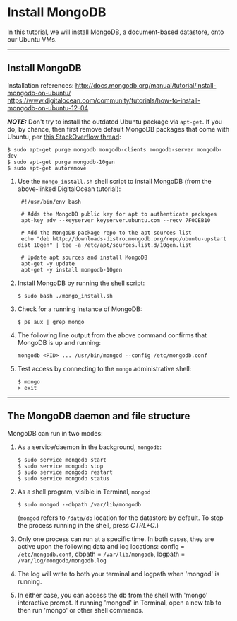 # Install MongoDB
In this tutorial, we will install MongoDB, a document-based datastore, onto our Ubuntu VMs.

---

## Install MongoDB

Installation references:
  http://docs.mongodb.org/manual/tutorial/install-mongodb-on-ubuntu/
  https://www.digitalocean.com/community/tutorials/how-to-install-mongodb-on-ubuntu-12-04

***NOTE:*** Don't try to install the outdated Ubuntu package via ```apt-get```. If you do, by chance, then first remove default MongoDB packages that come with Ubuntu, per [this StackOverflow thread](http://askubuntu.com/questions/147135/how-can-i-uninstall-mongodb-and-reinstall-the-latest-version):
```
$ sudo apt-get purge mongodb mongodb-clients mongodb-server mongodb-dev
$ sudo apt-get purge mongodb-10gen
$ sudo apt-get autoremove
```

1. Use the ```mongo_install.sh``` shell script to install MongoDB (from the above-linked DigitalOcean tutorial):
   ```
	#!/usr/bin/env bash

	# Adds the MongoDB public key for apt to authenticate packages
	apt-key adv --keyserver keyserver.ubuntu.com --recv 7F0CEB10

	# Add the MongoDB package repo to the apt sources list
	echo "deb http://downloads-distro.mongodb.org/repo/ubuntu-upstart dist 10gen" | tee -a /etc/apt/sources.list.d/10gen.list

	# Update apt sources and install MongoDB
	apt-get -y update
	apt-get -y install mongodb-10gen
   ```

2. Install MongoDB by running the shell script:
   ```
   $ sudo bash ./mongo_install.sh
   ```

3. Check for a running instance of MongoDB:
   ```
   $ ps aux | grep mongo
   ```

4. The following line output from the above command confirms that MongoDB is up and running:
   ```
   mongodb <PID> ... /usr/bin/mongod --config /etc/mongodb.conf
   ```

5. Test access by connecting to the ```mongo``` administrative shell:
   ```
   $ mongo
   > exit
   ```

---

## The MongoDB daemon and file structure

MongoDB can run in two modes:

1. As a service/daemon in the background, ```mongodb```:
 
   ```
   $ sudo service mongodb start
   $ sudo service mongodb stop
   $ sudo service mongodb restart
   $ sudo service mongodb status
   ```

2. As a shell program, visible in Terminal, ```mongod```

   ```
   $ sudo mongod --dbpath /var/lib/mongodb
   ```

   (```mongod``` refers to ```/data/db``` location for the datastore by default. To stop the process running in the shell, press *CTRL+C*.)

3. Only one process can run at a specific time.
   In both cases, they are active upon the following data and log locations:
   config = ```/etc/mongodb.conf```,
   dbpath = ```/var/lib/mongodb```,
   logpath = ```/var/log/mongodb/mongodb.log```

4. The log will write to both your terminal and logpath when 'mongod' is running.

5. In either case, you can access the db from the shell with 'mongo' interactive prompt. If running 'mongod' in Terminal, open a new tab to then run 'mongo' or other shell commands.

